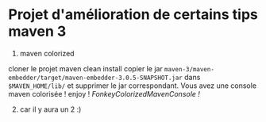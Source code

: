 Projet d'amélioration de certains tips maven 3
==============================================

1. maven colorized

cloner le projet
maven clean install
copier le jar `maven-3/maven-embedder/target/maven-embedder-3.0.5-SNAPSHOT.jar` dans `$MAVEN_HOME/lib/` et supprimer le jar correspondant.
Vous avez une console maven colorisée ! enjoy ! *_FonkeyColorizedMavenConsole !_*

2. car il y aura un 2 :)
